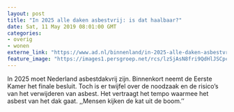 ```yaml
---
layout: post
title: "In 2025 alle daken asbestvrij: is dat haalbaar?"
date: Sat, 11 May 2019 08:01:00 GMT
categories: 
- overig 
- wonen 
externe_link: "https://www.ad.nl/binnenland/in-2025-alle-daken-asbestvrij-is-dat-haalbaar~ae9a8fc1/"
feature_image: "https://images1.persgroep.net/rcs/lzSjAsN8fri9QdHlJSCpcjaWIvQ/diocontent/146128407/_fitwidth/400/?appId=21791a8992982cd8da851550a453bd7f&quality=0.7"
---
```


In 2025 moet Nederland asbestdakvrij zijn. Binnenkort neemt de Eerste Kamer het finale besluit. Toch is er twijfel over de noodzaak en de risico’s van het verwijderen van asbest. Het vertraagt het tempo waarmee het asbest van het dak gaat. ,,Mensen kijken de kat uit de boom.’’
